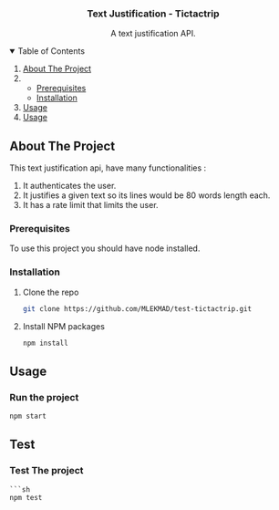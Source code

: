   <h3 align="center">Text Justification - Tictactrip</h3>

  <p align="center">
    A text justification API.
  </p>
</p>


<details open="open">
  <summary>Table of Contents</summary>
  <ol>
    <li>
      <a href="#about-the-project">About The Project</a>
    </li>
    <li>
      <ul>
        <li><a href="#prerequisites">Prerequisites</a></li>
        <li><a href="#installation">Installation</a></li>
      </ul>
    </li>
    <li><a href="#usage">Usage</a></li>
      <li><a href="#test">Usage</a></li>
  </ol>
</details>




## About The Project

This text justification api, have many functionalities :
<ol>
    <li>
      It authenticates the user.
    </li>
     <li>
      It justifies a given text so its lines would be 80 words length each.
    </li>
    <li>
      It has a rate limit that limits the user.
    </li>
   
  </ol>




### Prerequisites

To use this project you should have node installed.


### Installation

1. Clone the repo
   ```sh
   git clone https://github.com/MLEKMAD/test-tictactrip.git
   ```
2. Install NPM packages
   ```sh
   npm install
   ```


## Usage
### Run the project
   ```sh
   npm start   
   ```

## Test 
### Test The project
    ```sh
    npm test  
   ```
 















